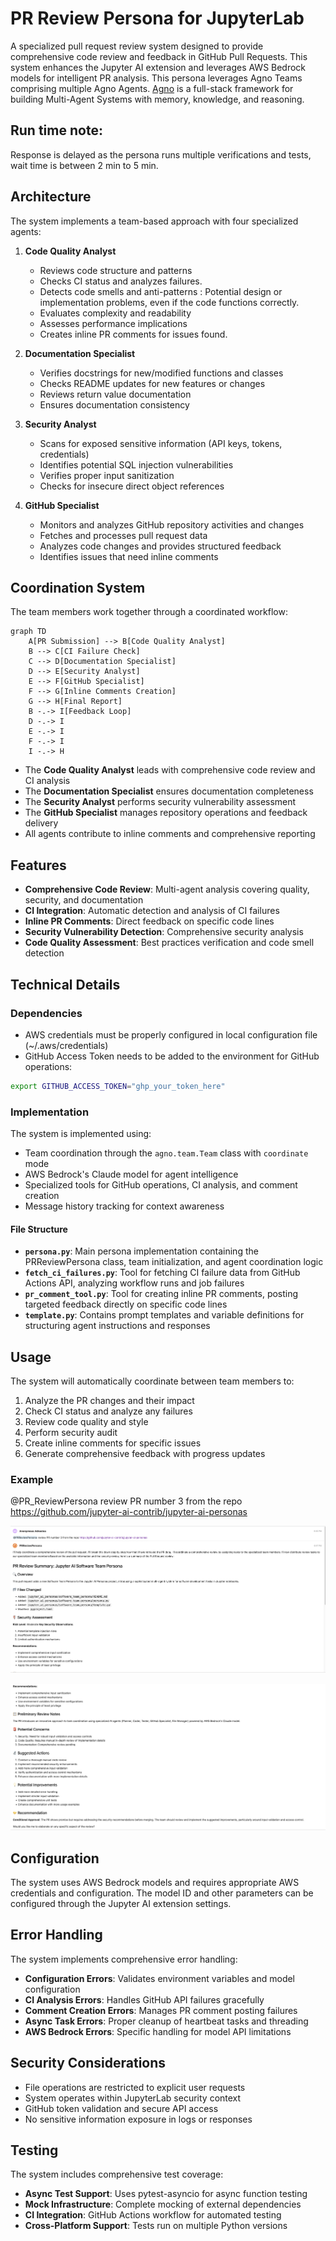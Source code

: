 # PR Review Persona for JupyterLab

A specialized pull request review system designed to provide comprehensive code review and feedback in GitHub Pull Requests. This system enhances the Jupyter AI extension and leverages AWS Bedrock models for intelligent PR analysis. This persona leverages Agno Teams comprising multiple Agno Agents. [Agno](https://docs.agno.com/introduction) is a full-stack framework for building Multi-Agent Systems with memory, knowledge, and reasoning.

## Run time note:
Response is delayed as the persona runs multiple verifications and tests, wait time is between 2 min to 5 min.

## Architecture

The system implements a team-based approach with four specialized agents:

1. **Code Quality Analyst**
   - Reviews code structure and patterns
   - Checks CI status and analyzes failures.
   - Detects code smells and anti-patterns : Potential design or implementation problems, even if the code functions correctly.
   - Evaluates complexity and readability
   - Assesses performance implications
   - Creates inline PR comments for issues found.

2. **Documentation Specialist**
   - Verifies docstrings for new/modified functions and classes
   - Checks README updates for new features or changes
   - Reviews return value documentation
   - Ensures documentation consistency

3. **Security Analyst**
   - Scans for exposed sensitive information (API keys, tokens, credentials)
   - Identifies potential SQL injection vulnerabilities
   - Verifies proper input sanitization
   - Checks for insecure direct object references

4. **GitHub Specialist**
   - Monitors and analyzes GitHub repository activities and changes
   - Fetches and processes pull request data
   - Analyzes code changes and provides structured feedback
   - Identifies issues that need inline comments

## Coordination System

The team members work together through a coordinated workflow:

```mermaid
graph TD
    A[PR Submission] --> B[Code Quality Analyst]
    B --> C[CI Failure Check]
    C --> D[Documentation Specialist]
    D --> E[Security Analyst]
    E --> F[GitHub Specialist]
    F --> G[Inline Comments Creation]
    G --> H[Final Report]
    B -.-> I[Feedback Loop]
    D -.-> I
    E -.-> I
    F -.-> I
    I -.-> H
```

- The **Code Quality Analyst** leads with comprehensive code review and CI analysis
- The **Documentation Specialist** ensures documentation completeness
- The **Security Analyst** performs security vulnerability assessment
- The **GitHub Specialist** manages repository operations and feedback delivery
- All agents contribute to inline comments and comprehensive reporting

## Features

- **Comprehensive Code Review**: Multi-agent analysis covering quality, security, and documentation
- **CI Integration**: Automatic detection and analysis of CI failures
- **Inline PR Comments**: Direct feedback on specific code lines
- **Security Vulnerability Detection**: Comprehensive security analysis
- **Code Quality Assessment**: Best practices verification and code smell detection
## Technical Details

### Dependencies

- AWS credentials must be properly configured in local configuration file (~/.aws/credentials)
- GitHub Access Token needs to be added to the environment for GitHub operations:
```bash
export GITHUB_ACCESS_TOKEN="ghp_your_token_here"
```

### Implementation

The system is implemented using:
- Team coordination through the `agno.team.Team` class with `coordinate` mode
- AWS Bedrock's Claude model for agent intelligence
- Specialized tools for GitHub operations, CI analysis, and comment creation
- Message history tracking for context awareness

#### File Structure

- **`persona.py`**: Main persona implementation containing the PRReviewPersona class, team initialization, and agent coordination logic
- **`fetch_ci_failures.py`**: Tool for fetching CI failure data from GitHub Actions API, analyzing workflow runs and job failures
- **`pr_comment_tool.py`**: Tool for creating inline PR comments, posting targeted feedback directly on specific code lines
- **`template.py`**: Contains prompt templates and variable definitions for structuring agent instructions and responses

## Usage

The system will automatically coordinate between team members to:
1. Analyze the PR changes and their impact
2. Check CI status and analyze any failures
3. Review code quality and style
4. Perform security audit
5. Create inline comments for specific issues
6. Generate comprehensive feedback with progress updates

### Example 

@PR_ReviewPersona review PR number 3 from the repo https://github.com/jupyter-ai-contrib/jupyter-ai-personas

![response_1](images/response_1.png)

![response_2](images/response_2.png) 

## Configuration

The system uses AWS Bedrock models and requires appropriate AWS credentials and configuration. The model ID and other parameters can be configured through the Jupyter AI extension settings.

## Error Handling

The system implements comprehensive error handling:
- **Configuration Errors**: Validates environment variables and model configuration
- **CI Analysis Errors**: Handles GitHub API failures gracefully
- **Comment Creation Errors**: Manages PR comment posting failures
- **Async Task Errors**: Proper cleanup of heartbeat tasks and threading
- **AWS Bedrock Errors**: Specific handling for model API limitations

## Security Considerations

- File operations are restricted to explicit user requests
- System operates within JupyterLab security context
- GitHub token validation and secure API access
- No sensitive information exposure in logs or responses

## Testing

The system includes comprehensive test coverage:
- **Async Test Support**: Uses pytest-asyncio for async function testing
- **Mock Infrastructure**: Complete mocking of external dependencies
- **CI Integration**: GitHub Actions workflow for automated testing
- **Cross-Platform Support**: Tests run on multiple Python versions